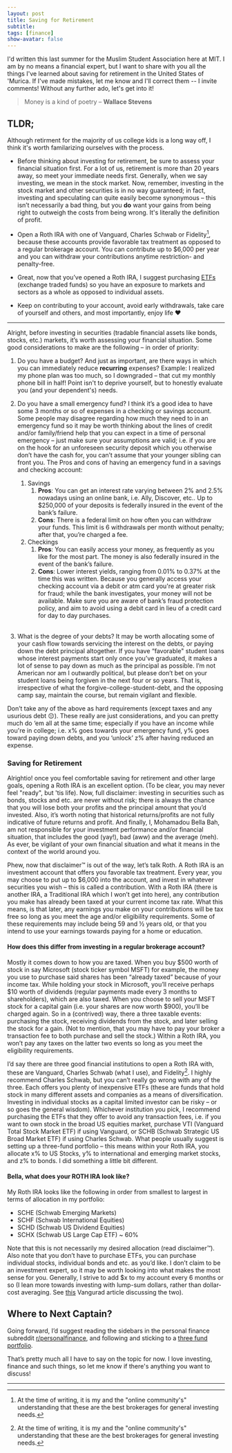 ```yaml
---
layout: post
title: Saving for Retirement
subtitle: 
tags: [finance]
show-avatar: false
---
```


I'd written this last summer for the Muslim Student Association here at MIT. I am by no means a financial expert, but I want to share with you all the things I've learned about saving for retirement in the United States of 'Murica. If I've made mistakes, let me know and I'll correct them -- I invite comments! Without any further ado, let's get into it!

> Money is a kind of poetry – **Wallace Stevens** 

## TLDR; 
Although retirment for the majority of us college kids is a long way off, I think it's worth familarizing ourselves with the process. 

- Before thinking about investing for retirement, be sure to assess your financial situation first. For a lot of us, retirement is more than 20 years away, so meet your immediate needs first. Generally, when we say investing, we mean in the stock market. Now, remember, investing in the stock market and other securities is in no way guaranteed; in fact, investing and speculating can quite easily become synonymous – this isn’t necessarily a bad thing, but you **do** want your gains from being right to outweigh the costs from being wrong. It's literally the definition of profit. 

- Open a Roth IRA with one of Vanguard, Charles Schwab or Fidelity[^1], because these accounts provide favorable tax treatment as opposed to a regular brokerage account. You can contribute up to $6,000 per year and you can withdraw your contributions anytime restriction- and penalty-free. 

- Great, now that you’ve opened a Roth IRA, I suggest purchasing [ETFs](https://en.wikipedia.org/wiki/Exchange-traded_fund) (exchange traded funds) so you have an exposure to markets and sectors as a whole as opposed to individual assets. 

- Keep on contributing to your account, avoid early withdrawals, take care of yourself and others, and most importantly, enjoy life ❤️

---

Alright, before investing in securities (tradable financial assets like bonds, stocks, etc.) markets, it’s worth assessing your financial situation. Some good considerations to make are the following – in order of priority: 

1. Do you have a budget? And just as important, are there ways in which you can immediately reduce **recurring** expenses? Example: I realized my phone plan was too much, so I downgraded – that cut my monthly phone bill in half! Point isn't to deprive yourself, but to honestly evaluate you (and your dependent's) needs.

2. Do you have a small emergency fund? I think it’s a good idea to have some 3 months or so of expenses in a checking or savings account. Some people may disagree regarding how much they need to in an emergency fund so it may be worth thinking about the lines of credit and/or family/friend help that you can expect in a time of personal emergency – just make sure your assumptions are valid; i.e. if you are on the hook for an unforeseen security deposit which you otherwise don’t have the cash for, you can’t assume that your younger sibling can front you. The Pros and cons of having an emergency fund in a savings and checking account:  
   1. Savings
      1. **Pros**: You can get an interest rate varying between 2% and 2.5% nowadays using an online bank, i.e. Ally, Discover, etc.. Up to $250,000 of your deposits is federally insured in the event of the bank’s failure. 
      2. **Cons**: There is a federal limit on how often you can withdraw your funds. This limit is 6 withdrawals per month without penalty; after that, you’re charged a fee. 
   2. Checkings
      1. **Pros**: You can easily access your money, as frequently as you like for the most part. The money is also federally insured in the event of the bank’s failure. 
      2. **Cons**: Lower interest yields, ranging from 0.01% to 0.37% at the time this was written. Because you generally access your checking account via a debit or atm card you're at greater risk for fraud; while the bank investigates, your money will not be available. Make sure you are aware of bank’s fraud protection policy, and aim to avoid using a debit card in lieu of a credit card for day to day purchases.
<br/><br/>
3. What is the degree of your debts? It may be worth allocating some of your cash flow towards servicing the interest on the debts, or paying down the debt principal altogether. If you have “favorable" student loans whose interest payments start only once you’ve graduated, it makes a lot of sense to pay down as much as the principal as possible. I’m not American nor am I outwardly political, but please don’t bet on your student loans being forgiven in the next four or so years. That is, irrespective of what the forgive-college-student-debt, and the opposing camp say, maintain the course, but remain vigilant and flexible. 

Don’t take any of the above as hard requirements (except taxes and any usurious debt 😔). These really are just considerations, and you can pretty much do ‘em all at the same time; especially if you have an income while you're in college; i.e. x% goes towards your emergency fund, y% goes toward paying down debts, and you ‘unlock’ z% after having reduced an expense. 

### Saving for Retirement 
Alrightio! once you feel comfortable saving for retirement and other large goals, opening a Roth IRA is an excellent option. (To be clear, you may never feel "ready", but 'tis life). Now, full disclaimer: investing in securities such as bonds, stocks and etc. are never without risk; there is always the chance that you will lose both your profits and the principal amount that you’d invested. Also, it’s worth noting that historical returns/profits are not fully indicative of future returns and profit. And finally, I, Mohamadou Bella Bah, am not responsible for your investment performance and/or financial situation, that includes the good (yay!), bad (aww) and the average (meh). As ever, be vigilant of your own financial situation and what it means in the context of the world around you. 


Phew, now that disclaimer™ is out of the way, let’s talk Roth. A Roth IRA is an investment account that offers you favorable tax treatment. Every year, you may choose to put up to $6,000 into the account, and invest in whatever securities you wish – this is called a contribution. With a Roth IRA (there is another IRA, a Traditional IRA which I won’t get into here), any contribution you make has already been taxed at your current income tax rate. What this means, is that later, any earnings you make on your contributions will be tax free so long as you meet the age and/or eligibility requirements. Some of these requirements may include being 59 and ½ years old, or that you intend to use your earnings towards paying for a home or education. 

#### How does this differ from investing in a regular brokerage account?

 Mostly it comes down to how you are taxed. When you buy $500 worth of stock in say Microsoft (stock ticker symbol MSFT) for example, the money you use to purchase said shares has been “already taxed” because of your income tax. While holding your stock in Microsoft, you’ll receive perhaps $10 worth of dividends (regular payments made every 3 months to shareholders), which are also taxed. When you choose to sell your MSFT stock for a capital gain (i.e. your shares are now worth $900), you’ll be charged again. So in a (contrived) way, there a three taxable events: purchasing the stock, receiving dividends from the stock, and later selling the stock for a gain. (Not to mention, that you may have to pay your broker a transaction fee to both purchase and sell the stock.) Within a Roth IRA, you won’t pay any taxes on the latter two events so long as you meet the eligibility requirements. 

 I’d say there are three good financial institutions to open a Roth IRA with, these are Vanguard, Charles Schwab (what I use), and Fidelity[^1]. I highly recommend Charles Schwab, but you can’t really go wrong with any of the three. Each offers you plenty of inexpensive ETFs (these are funds that hold stock in many different assets and companies as a means of diversification. Investing in individual stocks as a capital limited investor can be risky – or so goes the general wisdom). Whichever institution you pick, I recommend purchasing the ETFs that they offer to avoid any transaction fees, i.e. if you want to own stock in the broad US equities market, purchase VTI (Vanguard Total Stock Market ETF) if using Vanguard, or SCHB (Schwab Strategic US Broad Market ETF) if using Charles Schwab. What people usually suggest is setting up a three-fund portfolio – this means within your Roth IRA, you allocate x% to US Stocks, y% to international and emerging market stocks, and z% to bonds. I did something a little bit different. 
 
#### Bella, what does your ROTH IRA look like? 
 My Roth IRA looks like the following in order from smallest to largest in terms of allocation in my portfolio: 

- SCHE (Schwab Emerging Markets) 
- SCHF (Schwab International Equities) 
- SCHD (Schwab US Dividend Equities) 
- SCHX (Schwab US Large Cap ETF) ~ 60%

Note that this is not necessarily my desired allocation (read disclaimer™). Also note that you don’t have to purchase ETFs, you can purchase individual stocks, individual bonds and etc. as you’d like. I don’t claim to be an investment expert, so it may be worth looking into what makes the most sense for you. Generally, I strive to add $x to my account every 6 months or so (I lean more towards investing with lump-sum dollars, rather than dollar-cost averaging. See [this](https://investor.vanguard.com/investing/online-trading/invest-lump-sum) Vangurad article discussing the two). 

## Where to Next Captain? 
Going forward, I’d suggest reading the sidebars in the personal finance subreddit [r/personalfinance](https://www.reddit.com/r/personalfinance/), and following and sticking to a [three fund portfolio](https://bogleheads.org/wiki/Three-fund_portfolio). 

That’s pretty much all I have to say on the topic for now. I love investing, finance and such things, so let me know if there's anything you want to discuss! 

---

[^1]: At the time of writing, it is my and the "online community's" understanding that these are the best brokerages for general investing needs. 